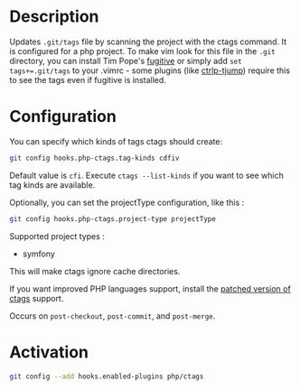 # Description

Updates `.git/tags` file by scanning the project with the ctags command. It is
configured for a php project. To make vim look for this file in the `.git`
directory, you can install Tim Pope's [fugitive][1] or simply add
`set tags+=.git/tags` to your .vimrc - some plugins (like [ctrlp-tjump][2])
require this to see the tags even if fugitive is installed.

# Configuration

You can specify which kinds of tags ctags should create:

```sh
git config hooks.php-ctags.tag-kinds cdfiv
```

Default value is `cfi`. Execute `ctags --list-kinds` if you want to see which
tag kinds are available.

Optionally, you can set the projectType configuration, like this :

```sh
git config hooks.php-ctags.project-type projectType
```

Supported project types :

- symfony

This will make ctags ignore cache directories.

If you want improved PHP languages support, install the [patched version of ctags][3]
support.

Occurs on `post-checkout`, `post-commit`, and `post-merge`.

# Activation

```sh
git config --add hooks.enabled-plugins php/ctags
```
[1]: https://github.com/tpope/vim-fugitive
[2]: https://github.com/ivalkeen/vim-ctrlp-tjump
[3]: https://github.com/shawncplus/phpcomplete.vim/wiki/Patched-ctags

